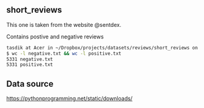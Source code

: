 ## short_reviews

This one is taken from the website @sentdex.

Contains postive and negative reviews

```sh
tasdik at Acer in ~/Dropbox/projects/datasets/reviews/short_reviews on master [?]
$ wc -l negative.txt && wc -l positive.txt 
5331 negative.txt
5331 positive.txt
```

## Data source

https://pythonprogramming.net/static/downloads/
